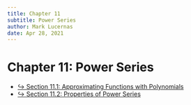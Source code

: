 ```yaml
---
title: Chapter 11
subtitle: Power Series
author: Mark Lucernas
date: Apr 28, 2021
---
```



# Chapter 11: Power Series

- [↪ Section 11.1: Approximating Functions with Polynomials](sec_11-1)
- [↪ Section 11.2: Properties of Power Series](sec_11-2)

